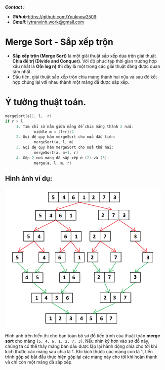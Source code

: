 ___**Contact :**___
- ___Github___:<https://github.com/Youknow2509>
- ___Gmail___: <lytranvinh.work@gmail.com>

# Merge Sort - Sắp xếp trộn

- **Sắp xếp trộn (Merge Sort)** là một giải thuật sắp xếp dựa trên giải thuật **Chia để trị (Divide and Conquer)**. Với độ phức tạp thời gian trường hợp xấu nhất là **Ο(n log n)** thì đây là một trong các giải thuật đáng được quan tâm nhất.
- Đầu tiên, giải thuật sắp xếp trộn chia mảng thành hai nửa và sau đó kết hợp chúng lại với nhau thành một mảng đã được sắp xếp.

# Ý tưởng thuật toán.

```c++
mergeSort(a[], l,  r)
if r > l
     1. Tìm chỉ số nằm giữa mảng để chia mảng thành 2 nửa:
             middle m = (l+r)/2
     2. Gọi đệ quy hàm mergeSort cho nửa đầu tiên:  
             mergeSort(a, l, m)
     3. Gọi đệ quy hàm mergeSort cho nửa thứ hai:
             mergeSort(a, m+1, r)
     4. Gộp 2 nửa mảng đã sắp xếp ở (2) và (3):
             merge(a, l, m, r)
```

## Hình ảnh ví dụ:

![](image/1.PNG)

Hình ảnh trên hiển thị cho bạn toàn bộ sơ đồ tiến trình của thuật toán **merge sort** cho mảng `[5, 4, 6, 1, 2, 7, 3]`. Nếu nhìn kỹ hơn vào sơ đồ này, chúng ta có thể thấy mảng ban đầu được lặp lại hành động chia cho tới khi kích thước các mảng sau chia là 1. Khi kích thước các mảng con là 1, tiến trình gộp sẽ bắt đầu thực hiện gộp lại các mảng này cho tới khi hoàn thành và chỉ còn một mảng đã sắp xếp.
